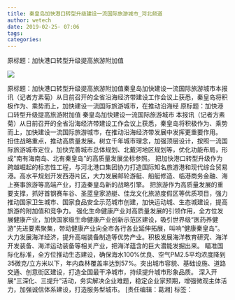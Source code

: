 ```yaml
---
title: 秦皇岛加快港口转型升级建设一流国际旅游城市_河北频道
author: wetech
date: 2019-02-25- 07:06
tags: 
categories: 
---
```

原标题：加快港口转型升级提高旅游附加值
<!-- more -->
                
<img align="center" border="0" src="http://p2.ifengimg.com/a/2016/0810/204c433878d5cf9size1_w16_h16.png" />
                
            
原标题：加快港口转型升级提高旅游附加值秦皇岛加快建设一流国际旅游城市本报讯（记者方素菊）从日前召开的全省沿海经济带建设工作会议上获悉，秦皇岛将积极作为、乘势而上，加快建设一流国际旅游城市，在推动沿海经
原标题：加快港口转型升级提高旅游附加值
秦皇岛加快建设一流国际旅游城市
本报讯（记者方素菊）从日前召开的全省沿海经济带建设工作会议上获悉，秦皇岛将积极作为、乘势而上，加快建设一流国际旅游城市，在推动沿海经济带发展中发挥更重要作用。
扭住战略重点，推动高质量发展。树立千年城市理念，加强顶层设计，按照一流国际旅游城市定位，加快完善城市总体规划、北戴河地区规划等，优化功能布局，形成“南有海南岛、北有秦皇岛”的高质量发展坐标参照。
把加快港口转型升级作为跨越崛起的标志性工程，与河北港口集团协力打造国际知名旅游港和现代综合贸易港。高水平规划开发西港片区，大力发展邮轮游艇、船艇修造、临港商务金融、海上赛事旅游等高端产业，打造秦皇岛新的战略引擎。
把旅游作为高质量发展的重要支撑，抓好首钢赛车谷、圣蓝皇家游艇、佳龙文化旅游度假区等优质项目，强力推动国家卫生城市、国家食品安全示范城市创建，加快运动城、生态城建设，提高旅游的附加值和竞争力。
强化生命健康产业对高质量发展的引领作用，全方位发展健康产业，加快国家级生命健康产业创新示范区建设，吸引世界级“医药养健游”先进要素聚集，带动健康产业向全市各行各业延伸拓展，叫响“健康秦皇岛”。
大力发展海洋经济，提升高端装备制造等优势产业。积极发展海洋教育研究、海洋开发装备、海洋运动装备等相关产业，把海洋蕴含的巨大潜能发掘出来。
瞄准国际化标准，全方位推动生态建设，确保海水100%优良、空气PM2.5平均浓度降到35微克/立方米以下，年内森林覆盖率达到57%。突出城市容貌、基础设施、道路交通、创意街区建设，打造全国最干净城市，持续提升城市形象品质。
深入开展“三深化、三提升”活动，务实解决企业难题，稳定企业家预期，增强微观主体活力，加强诚信体系建设，打造服务型城市。
[责任编辑：葛湘]
标签：
 
 
 
             
